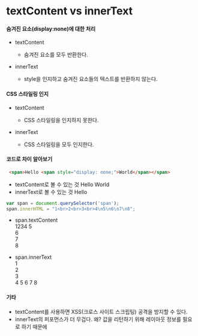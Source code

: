 textContent vs innerText
============

#### 숨겨진 요소(display:none)에 대한 처리

- textContent
  - 숨겨진 요소를 모두 반환한다.

- innerText
  - style을 인지하고 숨겨진 요소들의 텍스트를 반환하지 않는다.






#### CSS 스타일링 인지
- textContent
  - CSS 스타일링을 인지하지 못한다.

- innerText
  - CSS 스타일링을 모두 인지한다.

#### 코드로 차이 알아보기

  ```html 
   <span>Hello <span style="display: none;">World</span></span>
   ```
- textContent로 볼 수 있는 것 Hello World
- innerText로 볼 수 있는 것 Hello

```javascript
var span = document.querySelector('span');
span.innerHTML = "1<br>2<br>3<br>4\n5\n6\n7\n8";
```
- span.textContent   
1234
5   
6   
7   
8    

- span.innerText   
1   
2   
3   
4 5 6 7 8

#### 기타
- textContent를 사용하면 XSS(크로스 사이트 스크립팅) 공격을 방지할 수 있다.
- innerText의 퍼포먼스가 더 무겁다. 왜? 값을 리턴하기 위해 레이아웃 정보를 필요로 하기 때문에
